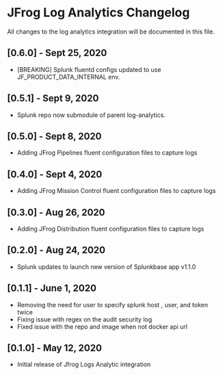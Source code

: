 # JFrog Log Analytics Changelog
All changes to the log analytics integration will be documented in this file.

## [0.6.0] - Sept 25, 2020
* [BREAKING] Splunk fluentd configs updated to use JF_PRODUCT_DATA_INTERNAL env.

## [0.5.1] - Sept 9, 2020
* Splunk repo now submodule of parent log-analytics.

## [0.5.0] - Sept 8, 2020
* Adding JFrog Pipelines fluent configuration files to capture logs

## [0.4.0] - Sept 4, 2020
* Adding JFrog Mission Control fluent configuration files to capture logs

## [0.3.0] - Aug 26, 2020
* Adding JFrog Distribution fluent configuration files to capture logs

## [0.2.0] - Aug 24, 2020
* Splunk updates to launch new version of Splunkbase app v1.1.0

## [0.1.1] - June 1, 2020
* Removing the need for user to specify splunk host , user, and token twice
* Fixing issue with regex on the audit security log
* Fixed issue with the repo and image when not docker api url

## [0.1.0] - May 12, 2020
* Initial release of Jfrog Logs Analytic integration

